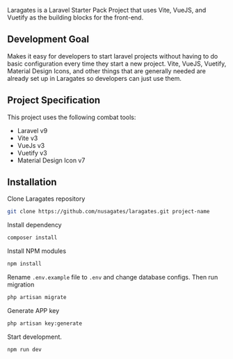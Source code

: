 <p>Laragates is a Laravel Starter Pack Project that uses Vite, VueJS, and Vuetify as the building blocks for the front-end.</p>

## Development Goal
Makes it easy for developers to start laravel projects without having to do basic configuration every time they start a new project. Vite, VueJS, Vuetify, Material Design Icons, and other things that are generally needed are already set up in Laragates so developers can just use them.

## Project Specification
This project uses the following combat tools:
- Laravel v9
- Vite v3
- VueJs v3
- Vuetify v3
- Material Design Icon v7

## Installation
Clone Laragates repository
``` bash
git clone https://github.com/nusagates/laragates.git project-name
```
Install dependency
```bash
composer install
```
Install NPM modules
```bash
npm install
```
Rename ``.env.example`` file to ``.env`` and change database configs. Then run migration
```bash
php artisan migrate
```
Generate APP key
```bash
php artisan key:generate
```
Start development.
```bash
npm run dev
```
